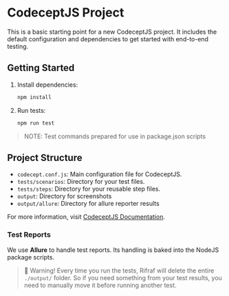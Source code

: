 # CodeceptJS Project

This is a basic starting point for a new CodeceptJS project. It includes the default configuration and dependencies to get started with end-to-end testing.

## Getting Started

1. Install dependencies:

   ```sh
   npm install
   ```

2. Run tests:

   ```sh
   npm run test
   ```

> NOTE: Test commands prepared for use in package.json scripts

## Project Structure

- `codecept.conf.js`: Main configuration file for CodeceptJS.
- `tests/scenarios`: Directory for your test files.
- `tests/steps`: Directory for your reusable step files.
- `output`: Directory for screenshots
- `output/allure`: Directory for allure reporter results

For more information, visit [CodeceptJS Documentation](https://codecept.io/).

### Test Reports

We use **Allure** to handle test reports. Its handling is baked into the NodeJS package scripts.

> 🚨 Warning! Every time you run the tests, Rifraf will delete the entire `./output/` folder. So if you need something from your test results, you need to manually move it before running another test.
